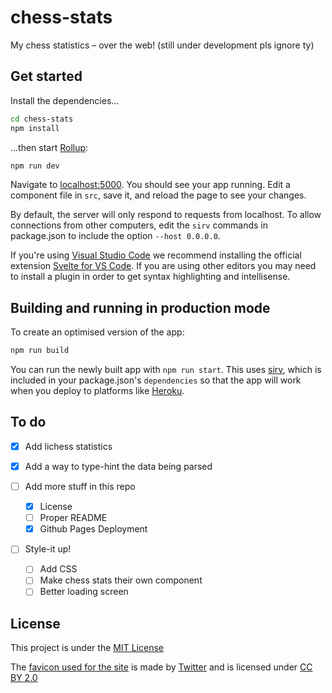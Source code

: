 # chess-stats

My chess statistics – over the web!
(still under development pls ignore ty)

## Get started

Install the dependencies...

```bash
cd chess-stats
npm install
```

...then start [Rollup](https://rollupjs.org):

```bash
npm run dev
```

Navigate to [localhost:5000](http://localhost:5000). You should see your app running. Edit a component file in `src`, save it, and reload the page to see your changes.

By default, the server will only respond to requests from localhost. To allow connections from other computers, edit the `sirv` commands in package.json to include the option `--host 0.0.0.0`.

If you're using [Visual Studio Code](https://code.visualstudio.com/) we recommend installing the official extension [Svelte for VS Code](https://marketplace.visualstudio.com/items?itemName=svelte.svelte-vscode). If you are using other editors you may need to install a plugin in order to get syntax highlighting and intellisense.

## Building and running in production mode

To create an optimised version of the app:

```bash
npm run build
```

You can run the newly built app with `npm run start`. This uses [sirv](https://github.com/lukeed/sirv), which is included in your package.json's `dependencies` so that the app will work when you deploy to platforms like [Heroku](https://heroku.com).

## To do

-   [x] Add lichess statistics

-   [x] Add a way to type-hint the data being parsed

-   [ ] Add more stuff in this repo

    -   [x] License
    -   [ ] Proper README
    -   [x] Github Pages Deployment

-   [ ] Style-it up!

    -   [ ] Add CSS
    -   [ ] Make chess stats their own component
    -   [ ] Better loading screen

## License

This project is under the [MIT License](/LICENSE)

The [favicon used for the site](https://github.com/twitter/twemoji/blob/master/assets/72x72/265f.png) is made by [Twitter](https://github.com/twitter) and is licensed under [CC BY 2.0](https://creativecommons.org/licenses/by/2.0/)

